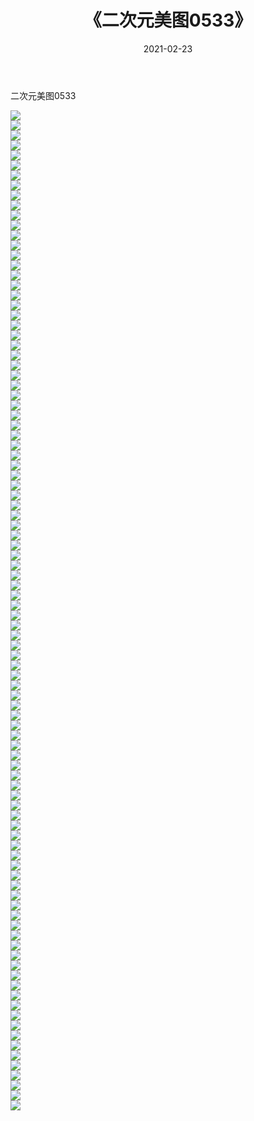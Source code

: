 ﻿---
layout: post
title:  《二次元美图0533》
date:   2021-02-23
img: http://imgx.orgx.ga/二次元/2021/二次元美图0533/000.jpg
categories: [美女, 清纯, 唯美]
---

二次元美图0533

 ![](http://imgx.orgx.ga/二次元/2021/二次元美图0533/001.jpg) <br>![](http://imgx.orgx.ga/二次元/2021/二次元美图0533/002.jpg) <br>![](http://imgx.orgx.ga/二次元/2021/二次元美图0533/003.jpg) <br>![](http://imgx.orgx.ga/二次元/2021/二次元美图0533/004.jpg) <br>![](http://imgx.orgx.ga/二次元/2021/二次元美图0533/005.jpg) <br>![](http://imgx.orgx.ga/二次元/2021/二次元美图0533/006.jpg) <br>![](http://imgx.orgx.ga/二次元/2021/二次元美图0533/007.jpg) <br>![](http://imgx.orgx.ga/二次元/2021/二次元美图0533/008.jpg) <br>![](http://imgx.orgx.ga/二次元/2021/二次元美图0533/009.jpg) <br>![](http://imgx.orgx.ga/二次元/2021/二次元美图0533/010.jpg) <br>![](http://imgx.orgx.ga/二次元/2021/二次元美图0533/011.jpg) <br>![](http://imgx.orgx.ga/二次元/2021/二次元美图0533/012.jpg) <br>![](http://imgx.orgx.ga/二次元/2021/二次元美图0533/013.jpg) <br>![](http://imgx.orgx.ga/二次元/2021/二次元美图0533/014.jpg) <br>![](http://imgx.orgx.ga/二次元/2021/二次元美图0533/015.jpg) <br>![](http://imgx.orgx.ga/二次元/2021/二次元美图0533/016.jpg) <br>![](http://imgx.orgx.ga/二次元/2021/二次元美图0533/017.jpg) <br>![](http://imgx.orgx.ga/二次元/2021/二次元美图0533/018.jpg) <br>![](http://imgx.orgx.ga/二次元/2021/二次元美图0533/019.jpg) <br>![](http://imgx.orgx.ga/二次元/2021/二次元美图0533/020.jpg) <br>![](http://imgx.orgx.ga/二次元/2021/二次元美图0533/021.jpg) <br>![](http://imgx.orgx.ga/二次元/2021/二次元美图0533/022.jpg) <br>![](http://imgx.orgx.ga/二次元/2021/二次元美图0533/023.jpg) <br>![](http://imgx.orgx.ga/二次元/2021/二次元美图0533/024.jpg) <br>![](http://imgx.orgx.ga/二次元/2021/二次元美图0533/025.jpg) <br>![](http://imgx.orgx.ga/二次元/2021/二次元美图0533/026.jpg) <br>![](http://imgx.orgx.ga/二次元/2021/二次元美图0533/027.jpg) <br>![](http://imgx.orgx.ga/二次元/2021/二次元美图0533/028.jpg) <br>![](http://imgx.orgx.ga/二次元/2021/二次元美图0533/029.jpg) <br>![](http://imgx.orgx.ga/二次元/2021/二次元美图0533/030.jpg) <br>![](http://imgx.orgx.ga/二次元/2021/二次元美图0533/031.jpg) <br>![](http://imgx.orgx.ga/二次元/2021/二次元美图0533/032.jpg) <br>![](http://imgx.orgx.ga/二次元/2021/二次元美图0533/033.jpg) <br>![](http://imgx.orgx.ga/二次元/2021/二次元美图0533/034.jpg) <br>![](http://imgx.orgx.ga/二次元/2021/二次元美图0533/035.jpg) <br>![](http://imgx.orgx.ga/二次元/2021/二次元美图0533/036.jpg) <br>![](http://imgx.orgx.ga/二次元/2021/二次元美图0533/037.jpg) <br>![](http://imgx.orgx.ga/二次元/2021/二次元美图0533/038.jpg) <br>![](http://imgx.orgx.ga/二次元/2021/二次元美图0533/039.jpg) <br>![](http://imgx.orgx.ga/二次元/2021/二次元美图0533/040.jpg) <br>![](http://imgx.orgx.ga/二次元/2021/二次元美图0533/041.jpg) <br>![](http://imgx.orgx.ga/二次元/2021/二次元美图0533/042.jpg) <br>![](http://imgx.orgx.ga/二次元/2021/二次元美图0533/043.jpg) <br>![](http://imgx.orgx.ga/二次元/2021/二次元美图0533/044.jpg) <br>![](http://imgx.orgx.ga/二次元/2021/二次元美图0533/045.jpg) <br>![](http://imgx.orgx.ga/二次元/2021/二次元美图0533/046.jpg) <br>![](http://imgx.orgx.ga/二次元/2021/二次元美图0533/047.jpg) <br>![](http://imgx.orgx.ga/二次元/2021/二次元美图0533/048.jpg) <br>![](http://imgx.orgx.ga/二次元/2021/二次元美图0533/049.jpg) <br>![](http://imgx.orgx.ga/二次元/2021/二次元美图0533/050.jpg) <br>![](http://imgx.orgx.ga/二次元/2021/二次元美图0533/051.jpg) <br>![](http://imgx.orgx.ga/二次元/2021/二次元美图0533/052.jpg) <br>![](http://imgx.orgx.ga/二次元/2021/二次元美图0533/053.jpg) <br>![](http://imgx.orgx.ga/二次元/2021/二次元美图0533/054.jpg) <br>![](http://imgx.orgx.ga/二次元/2021/二次元美图0533/055.jpg) <br>![](http://imgx.orgx.ga/二次元/2021/二次元美图0533/056.jpg) <br>![](http://imgx.orgx.ga/二次元/2021/二次元美图0533/057.jpg) <br>![](http://imgx.orgx.ga/二次元/2021/二次元美图0533/058.jpg) <br>![](http://imgx.orgx.ga/二次元/2021/二次元美图0533/059.jpg) <br>![](http://imgx.orgx.ga/二次元/2021/二次元美图0533/060.jpg) <br>![](http://imgx.orgx.ga/二次元/2021/二次元美图0533/061.jpg) <br>![](http://imgx.orgx.ga/二次元/2021/二次元美图0533/062.jpg) <br>![](http://imgx.orgx.ga/二次元/2021/二次元美图0533/063.jpg) <br>![](http://imgx.orgx.ga/二次元/2021/二次元美图0533/064.jpg) <br>![](http://imgx.orgx.ga/二次元/2021/二次元美图0533/065.jpg) <br>![](http://imgx.orgx.ga/二次元/2021/二次元美图0533/066.jpg) <br>![](http://imgx.orgx.ga/二次元/2021/二次元美图0533/067.jpg) <br>![](http://imgx.orgx.ga/二次元/2021/二次元美图0533/068.jpg) <br>![](http://imgx.orgx.ga/二次元/2021/二次元美图0533/069.jpg) <br>![](http://imgx.orgx.ga/二次元/2021/二次元美图0533/070.jpg) <br>![](http://imgx.orgx.ga/二次元/2021/二次元美图0533/071.jpg) <br>![](http://imgx.orgx.ga/二次元/2021/二次元美图0533/072.jpg) <br>![](http://imgx.orgx.ga/二次元/2021/二次元美图0533/073.jpg) <br>![](http://imgx.orgx.ga/二次元/2021/二次元美图0533/074.jpg) <br>![](http://imgx.orgx.ga/二次元/2021/二次元美图0533/075.jpg) <br>![](http://imgx.orgx.ga/二次元/2021/二次元美图0533/076.jpg) <br>![](http://imgx.orgx.ga/二次元/2021/二次元美图0533/077.jpg) <br>![](http://imgx.orgx.ga/二次元/2021/二次元美图0533/078.jpg) <br>![](http://imgx.orgx.ga/二次元/2021/二次元美图0533/079.jpg) <br>![](http://imgx.orgx.ga/二次元/2021/二次元美图0533/080.jpg) <br>![](http://imgx.orgx.ga/二次元/2021/二次元美图0533/081.jpg) <br>![](http://imgx.orgx.ga/二次元/2021/二次元美图0533/082.jpg) <br>![](http://imgx.orgx.ga/二次元/2021/二次元美图0533/083.jpg) <br>![](http://imgx.orgx.ga/二次元/2021/二次元美图0533/084.jpg) <br>![](http://imgx.orgx.ga/二次元/2021/二次元美图0533/085.jpg) <br>![](http://imgx.orgx.ga/二次元/2021/二次元美图0533/086.jpg) <br>![](http://imgx.orgx.ga/二次元/2021/二次元美图0533/087.jpg) <br>![](http://imgx.orgx.ga/二次元/2021/二次元美图0533/088.jpg) <br>![](http://imgx.orgx.ga/二次元/2021/二次元美图0533/089.jpg) <br>![](http://imgx.orgx.ga/二次元/2021/二次元美图0533/090.jpg) <br>![](http://imgx.orgx.ga/二次元/2021/二次元美图0533/091.jpg) <br>![](http://imgx.orgx.ga/二次元/2021/二次元美图0533/092.jpg) <br>![](http://imgx.orgx.ga/二次元/2021/二次元美图0533/093.jpg) <br>![](http://imgx.orgx.ga/二次元/2021/二次元美图0533/094.jpg) <br>![](http://imgx.orgx.ga/二次元/2021/二次元美图0533/095.jpg) <br>![](http://imgx.orgx.ga/二次元/2021/二次元美图0533/096.jpg) <br>![](http://imgx.orgx.ga/二次元/2021/二次元美图0533/097.jpg) <br>![](http://imgx.orgx.ga/二次元/2021/二次元美图0533/098.jpg) <br>![](http://imgx.orgx.ga/二次元/2021/二次元美图0533/099.jpg) <br>![](http://imgx.orgx.ga/二次元/2021/二次元美图0533/100.jpg) <br>